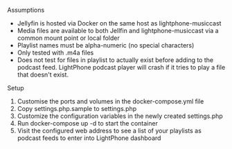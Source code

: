 Assumptions

- Jellyfin is hosted via Docker on the same host as lightphone-musiccast
- Media files are available to both Jellfin and lightphone-musiccast via a common mount point or local folder 
- Playlist names must be alpha-numeric (no special characters)
- Only tested with .m4a files
- Does not test for files in playlist to actually exist before adding to the podcast feed. LightPhone podcast player will crash if it tries to play a file that doesn't exist. 


Setup

1. Customise the ports and volumes in the docker-compose.yml file
2. Copy settings.php.sample to settings.php
3. Customize the configuration variables in the newly created settings.php
4. Run docker-compose up -d to start the container
5. Visit the configured web address to see a list of your playlists as podcast feeds to enter into LightPhone dashboard 
